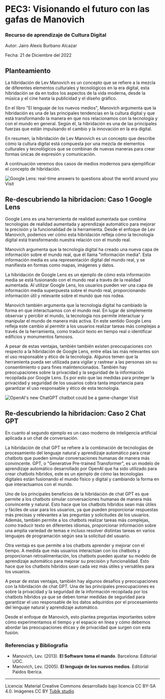 # PEC3: Visionando el futuro con las gafas de Manovich 

### Recurso de aprendizaje de Cultura Digital 


Autor: Jairo Alexis Burbano Alcazar


Fecha: 21 de Diciembre del 2022

## Planteamiento

La hibridación de Lev Manovich es un concepto que se refiere a la mezcla de diferentes elementos culturales y tecnológicos en la era digital, esta hibridación se da en todos los aspectos de la vida moderna, desde la música y el cine hasta la publicidad y el diseño gráfico.

En el libro "El lenguaje de los nuevos medios", Manovich argumenta que la hibridación es una de las principales tendencias en la cultura digital y que está transformando la manera en que nos relacionamos con la tecnología y con el mundo en general. Según él, la hibridación es una de las principales fuerzas que están impulsando el cambio y la innovación en la era digital.

En resumen, la hibridación de Lev Manovich es un concepto que describe cómo la cultura digital está compuesta por una mezcla de elementos culturales y tecnológicos que se combinan de nuevas maneras para crear formas únicas de expresión y comunicación.

A continuación veremos dos casos de medios modernos para ejemplificar el concepto de hibridación.

![Google Lens: real-time answers to questions about the world around you
Visit](https://storage.googleapis.com/gweb-uniblog-publish-prod/images/lens_dog.max-1000x1000.png) 


## Re-descubriendo la hibridacion: Caso 1 Google Lens

Google Lens es una herramienta de realidad aumentada que combina tecnologías de realidad aumentada y aprendizaje automático para mejorar la precisión y la funcionalidad de la herramienta. Desde el enfoque de Lev Manovich, podemos ver cómo esta hibridación refleja cómo la tecnología digital está transformando nuestra relación con el mundo real.

Manovich argumenta que la tecnología digital ha creado una nueva capa de información sobre el mundo real, que él llama "información media". Esta información media es una representación digital del mundo real, y se manifiesta en formas como mapas, imágenes y datos. 

La hibridación de Google Lens es un ejemplo de cómo esta información media se está fusionando con el mundo real a través de la realidad aumentada. Al utilizar Google Lens, los usuarios pueden ver una capa de información media superpuesta sobre el mundo real, proporcionando información útil y relevante sobre el mundo que nos rodea.

Manovich también argumenta que la tecnología digital ha cambiado la forma en que interactuamos con el mundo real. En lugar de simplemente observar y percibir el mundo, la tecnología nos permite interactuar y manipular el mundo de manera más activa. En este sentido Google Lens refleja este cambio al permitir a los usuarios realizar tareas más complejas a través de la herramienta, como traducir texto en tiempo real o identificar edificios y monumentos famosos.

A pesar de estas ventajas, también también existen preocupaciones con respecto a la hibridación de Google Lens, entre ellas las más relevantes son el uso responsable y ético de la tecnología. Algunos temen que la herramienta pueda ser utilizada para vigilar y rastrear a las personas sin su consentimiento o para fines malintencionados. También hay preocupaciones sobre la privacidad y la seguridad de la información recopilada por Google Lens. Es por esto que las medidas para proteger la privacidad y seguridad de los usuarios cobra tanta importancia para garantizar el uso responsable y ético de esta tecnología.


![OpenAI's new ChatGPT chatbot could be a game-changer
Visit](https://techmonitor.ai/wp-content/uploads/sites/4/2022/12/shutterstock_2210705149.jpg) 


## Re-descubriendo la hibridacion: Caso 2 Chat GPT

En cuanto al segundo ejemplo es un caso moderno de inteligencia artificial aplicada a un chat de conversación.

La hibridación de chat GPT se refiere a la combinación de tecnologías de procesamiento del lenguaje natural y aprendizaje automático para crear chatbots que pueden simular conversaciones humanas de manera más convincente. GPT, o "Generative Pre-trained Transformer", es un modelo de aprendizaje automático desarrollado por OpenAI que ha sido utilizado para crear chatbots híbridos, este es un ejemplo de cómo las tecnologías digitales están fusionando el mundo físico y digital y cambiando la forma en que interactuamos con el mundo.

Uno de los principales beneficios de la hibridación de chat GPT es que permite a los chatbots simular conversaciones humanas de manera más convincente y natural. Esto hace que los chatbots híbridos sean más útiles y fáciles de usar para los usuarios, ya que pueden proporcionar respuestas más precisas y relevantes a las preguntas y solicitudes de los usuarios. Además, también permite a los chatbots realizar tareas más complejas, como traducir texto en diferentes idiomas, proporcionar información sobre una amplia variedad de temas e incluso resolver distintas tareas en varios lenguajes de programación según sea la solicitud del usuario.

Otra ventaja es que permite a los chatbots aprender y mejorar con el tiempo. A medida que más usuarios interactúan con los chatbots y proporcionan retroalimentación, los chatbots pueden ajustar su modelo de aprendizaje automático para mejorar su precisión y funcionalidad. Esto hace que los chatbots híbridos sean cada vez más útiles y versátiles para los usuarios.

A pesar de estas ventajas, también hay algunos desafíos y preocupaciones con la hibridación de chat GPT. Una de las principales preocupaciones es sobre la privacidad y la seguridad de la información recopilada por los chatbots híbridos ya que se deben tomar medidas de seguridad para garantizar el uso responsable de los datos adquiridos por el procesamiento del lenguaje natural y aprendizaje automático.

Desde el enfoque de Manovich, esto plantea preguntas importantes sobre cómo experimentamos el tiempo y el espacio en línea y cómo debemos abordar las preocupaciones éticas y de privacidad que surgen con esta fusión.


### Referencias y Bibliografía

* Manovich, Lev. (2013). **El Software toma el mando**. Barcelona: Editorial UOC. 
* Manovich, Lev. (2005). **El lenguaje de los nuevos medios**. Editorial Paidos Iberica. 


----

Licencia: Material Creative Commons desarrollado bajo licencia CC BY-SA 4.0. Imágenes CC BY [Tubik studio](https://blog.tubikstudio.com/how-to-create-original-flat-illustrations-designers-tips/) 

